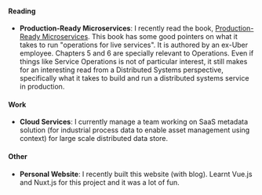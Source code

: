 #### Reading

- **Production-Ready Microservices**: I recently read the book, [Production-Ready Microservices](http://shop.oreilly.com/product/0636920053675.do). This book has some good pointers on what it takes to run "operations for live services". It is authored by an ex-Uber employee. Chapters 5 and 6 are specially relevant to Operations. Even if things like Service Operations is not of particular interest, it still makes for an interesting read from a Distributed Systems perspective, specifically what it takes to build and run a distributed systems service in production.

#### Work

- **Cloud Services**: I currently manage a team working on SaaS metadata solution (for industrial process data to enable asset management using context) for large scale distributed data store.

#### Other

- **Personal Website**: I recently built this website (with blog). Learnt Vue.js and Nuxt.js for this project and it was a lot of fun.
